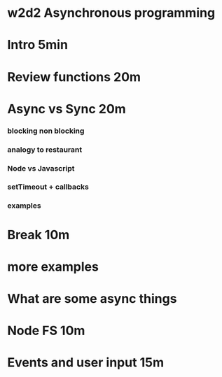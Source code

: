 # w2d2 Asynchronous programming

# Intro 5min 

# Review functions 20m

# Async vs Sync 20m

### blocking non blocking
### analogy to restaurant
### Node vs Javascript
### setTimeout + callbacks
### examples

# Break 10m

# more examples
# What are some async things

# Node FS 10m
# Events and user input 15m



